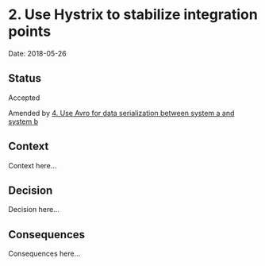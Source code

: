 # 2. Use Hystrix to stabilize integration points

Date: 2018-05-26

## Status

Accepted

Amended by [4. Use Avro for data serialization between system a and system b](0004-use-avro-for-data-serialization-between-system-a-and-system-b.md)

## Context

Context here...

## Decision

Decision here...

## Consequences

Consequences here...
